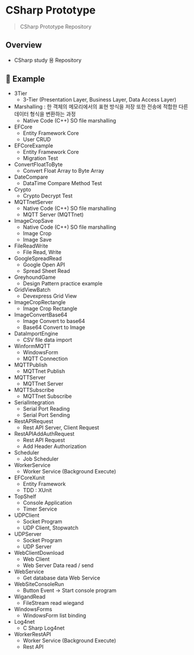 # CSharp Prototype

> CSharp Prototype Repository

## Overview

- CSharp study 용 Repository

## :rocket: Example

- 3Tier
  - 3-Tier (Presentation Layer, Business Layer, Data Access Layer)
- Marshalling : 한 객체의 메모리에서의 표현 방식을 저장 또한 전송에 적합한 다른 데이터 형식을 변환하는 과정
  - Native Code (C++) SO file marshalling
- EFCore
  - Entity Framework Core
  - User CRUD
- EFCoreExample
  - Entity Framework Core
  - Migration Test
- ConvertFloatToByte
  - Convert Float Array to Byte Array
- DateCompare
  - DataTime Compare Method Test
- Crypto
  - Crypto Decrypt Test
- MQTTnetServer
  - Native Code (C++) SO file marshalling
  - MQTT Server (MQTTnet)
- ImageCropSave
  - Native Code (C++) SO file marshalling
  - Image Crop
  - Image Save
- FileReadWrite
  - File Read, Write
- GoogleSpreadRead
  - Google Open API
  - Spread Sheet Read
- GreyhoundGame
  - Design Pattern practice example
- GridViewBatch
  - Devexpress Grid View
- ImageCropRectangle
  - Image Crop Rectangle
- ImageConvertBase64
  - Image Convert to base64
  - Base64 Convert to Image
- DataImportEngine
  - CSV file data import
- WinformMQTT
  - WindowsForm
  - MQTT Connection
- MQTTPublish
  - MQTTnet Publish
- MQTTServer
  - MQTTnet Server
- MQTTSubscribe
  - MQTTnet Subscribe
- SerialIntegration
  - Serial Port Reading
  - Serial Port Sending
- RestAPIRequest
  - Rest API Server, Client Request
- RestAPIAddAuthRequest
  - Rest API Request
  - Add Header Authorization
- Scheduler
  - Job Scheduler
- WorkerService
  - Worker Service (Background Execute)
- EFCoreXunit
  - Entity Framework
  - TDD : XUnit
- TopShelf
  - Console Application
  - Timer Service
- UDPClient
  - Socket Program
  - UDP Client, Stopwatch
- UDPServer
  - Socket Program
  - UDP Server
- WebClientDownload
  - Web Client
  - Web Server Data read / send
- WebService
  - Get database data Web Service
- WebSiteConsoleRun
  - Button Event -> Start console program
- WigandRead
  - FileStream read wiegand
- WindowsForms
  - WindowsForm list binding
- Log4net
  - C Sharp Log4net
- WorkerRestAPI
  - Worker Service (Background Execute)
  - Rest API
